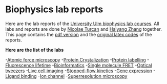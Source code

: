 # Biophysics lab reports
Here are the lab reports of the [University Ulm biophysics lab courses](https://www.uni-ulm.de/nawi/international-masters-degree-programmes/current-students/biophysics/biophysicslab/). All labs and reports are done by [Nicolae Turcan](nicolae.turcan@uni-ulm.de) and [Haiyang Zhang](haiyang.zhang@uni-ulm.de) together. This page contains the [pdf version](Reports/) and the [original latex codes](Original%20latex%20codes/) of the reports.  

**Here are the list of the labs**  

-[Atomic force microscopy](Reports/1.Atomic%20force%20microscopy.pdf)
-[Protein Crystalization](Reports/2.Protein%20crystalization.pdf)
-[Protein labelling](Reports/3.Protein%20labelling.pdf)
-[Fluorescence lifetime](Reports/4.Fluorescence%20lifetime.pdf)
-[Bioinformatics](Reports/5.Bioinformatics.pdf)
-[Single molecule FRET](Reports/6.Single%20molecule%20FRET.pdf)
-[Optical tweezers](Reports/7.Optical%20tweezers.pdf)
-[Live cell imaging](Reports/8.Live%20cell%imaging.pdf)
-[Stopped-flow kinetics](Reports/9.Stopped\-flow%20kinetics.pdf)
-[Gene expression](Reports/10.Gene%20expression.pdf)
-[Ligand binding](Reports/11.Ligand%20binding.pdf)
-[Ion channel](Reports/12.Ion%20channel.pdf)
-[Superresolution microscopy](Reports/13.Superresolution%20Microscopy.pdf)
